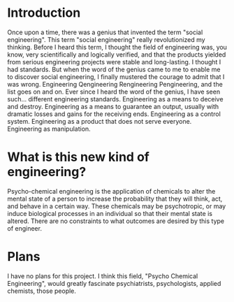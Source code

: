 # Introduction
Once upon a time, there was a genius that invented the term "social engineering". This term "social engineering" really revolutionized my thinking. 
Before I heard this term, I thought the field of engineering was, you know, very scientifically and logically verified, and that the products yielded
from serious engineering projects were stable and long-lasting. I thought I had standards. But when the word of the genius came to me to enable me to
discover social engineering, I finally mustered the courage to admit that I was wrong. Engineering Qengineering Rengineering Pengineering, and the
list goes on and on. Ever since I heard the word of the genius, I have seen such... different engineering standards. Engineering as a means to deceive
and destroy. Engineering as a means to guarantee an output, usually with dramatic losses and gains for the receiving ends. Engineering as a control system.
Engineering as a product that does not serve everyone. Engineering as manipulation. 

# What is this new kind of engineering?
Psycho-chemical engineering is the application of chemicals to alter the mental state of a person to increase the probability that they will think, act, and behave
in a certain way. These chemicals may be psychotropic, or may induce biological processes in an individual so that their mental state is altered. There are no
constraints to what outcomes are desired by this type of engineer. 

# Plans
I have no plans for this project. I think this field, "Psycho Chemical Engineering", would greatly fascinate psychiatrists, psychologists, applied chemists,
those people. 
